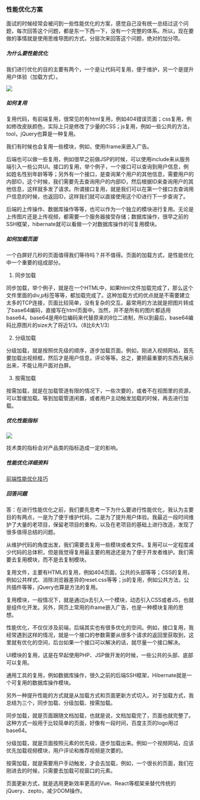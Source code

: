 ### 性能优化方案

面试的时候经常会被问到一些性能优化的方案，感觉自己没有统一总结过这个问题，每次回答这个问题，都是东一下西一下，没有一个完整的体系。所以，现在要做的事情就是使用思维导图的方式，分层次来回答这个问题，绝对的加分项。

##### 为什么要性能优化

我们进行优化的目的主要有两个，一个是让代码可复用，便于维护，另一个是提升用户体验（加载方式）。

![](https://gitee.com/beat-the-buzzer/pictures/raw/master/interview/optimize/optimize01.png)

##### 如何复用

复用代码，有前端复用，很常见的有html复用，例如404错误页面；css复用，例如修改皮肤颜色，实际上只是修改了少量的CSS；js复用，例如一些公共的方法，tool，jQuery也算是一种复用。

我们有时候也会复用一些模块，例如，使用iframe来嵌入广告。

后端也可以做一些复用，例如很早之前做JSP的时候，可以使用include来从服务端引入一些公共UI。接口的复用，举个例子，一个接口可以查询到用户信息，例如姓名性别年龄等等；另外有一个接口，是查询某个用户的其他信息，需要用户的内部ID，这个时候，我们需要先去查询用户的内部ID，然后根据ID来查询用户的其他信息，这样就多发了请求。所谓接口复用，就是我们可以在第一个接口去查询用户信息的时候，也返回ID，这样我们就可以直接使用这个ID进行下一步查询了。

后端的上传操作、数据库操作等等，也可以作为一个独立的模块进行复用。无论是上传图片还是上传视频，都需要一个服务器接受存储；数据库操作，很早之前的SSH框架，hibernate就可以看做一个对数据库操作的可复用模块。

##### 如何加载页面

一个白屏好几秒的页面值得我们等待吗？并不值得。页面的加载方式，是性能优化中一个重要的组成部分。

1. 同步加载

同步加载，举个例子，就是在一个HTML中，如果html文件加载完成了，那么这个文件里面的div,p标签等等，都加载完成了。这种加载方式的优点就是不需要建立太多的TCP连接，页面比较简单，没有复杂的交互。最常用的方法就是把图片转成了base64编码，直接写在html页面中。当然，并不是所有的图片都适用base64。base64是用6位编码来代替原来的8位二进制，所以到最后，base64编码比原图片的size大了将近1/3。（8比6大1/3）

2. 分级加载

分级加载，就是按照优先级的顺序，逐步加载页面。例如，刚进入视频网站，首先要加载出视频框，然后才是用户信息，评论等等。总之，要把最重要的东西先展示出来，不能让用户面对白屏。

3. 按需加载

按需加载，就是在加载管道有限的情况下，一些次要的，或者不在视图里的资源，可以暂缓加载。等到加载管道闲置，或者用户主动触发加载的时候，再去进行加载。

##### 优化性能指标

![](https://gitee.com/beat-the-buzzer/pictures/raw/master/interview/optimize/optimize02.png)

技术类的指标会对产品类的指标造成一定的影响。

##### 性能优化详细资料

[前端性能优化技巧](https://github.com/beat-the-buzzer/frontend-optimization)

##### 回答问题

答：在进行性能优化之前，我们要先思考一下为什么要进行性能优化，我认为主要目的有两点，一是为了便于维护代码，二是为了提升用户体验。我最近一段时间维护了大量的老项目，保留老项目的重构，以及在老项目的基础上进行改造，发现了很多值得总结的问题。

从维护代码的角度出发，我们需要去复用一些模块或者文件。复用可以一定程度减少代码的总体积，但是我觉得复用最主要的用途还是为了便于开发者维护。我们需要去复用模块，而不是去复制模块。

复用文件，主要有HTML的复用，例如404页面，公共的头部等等；CSS的复用，例如公共样式、消除浏览器差异的reset.css等等；js的复用，例如公共方法，公共插件等等，jQuery也算是方法的复用。

复用模块，一般情况下，就是通过js去引入一个模块，动态引入CSS或者JS，也就是组件化开发。另外，网页上常用的iframe嵌入广告，也是一种模块复用的思想。

性能优化，不仅仅涉及前端，后端其实也有很多优化的空间。例如，接口复用，我经常遇到这样的情况，就是一个接口的参数需要从很多个请求的返回里获取到，这里就有优化的空间，后台如果一个接口可以解决的话，就尽量一个接口解决。

UI模块的复用，这是在早起使用PHP、JSP做开发的时候，一些公共的头部、底部可以复用。

通用工具的复用，例如数据库操作，很久之前的后端SSH框架，Hibernate就是一个可复用的数据库操作模块。

另外一种提升性能的方式就是从加载方式和页面更新方式切入。对于加载方式，我总结为三个，同步加载、分级加载、按需加载。

同步加载，就是页面跟随文档加载，也就是说，文档加载完了，页面也就完整了。这种方式一般用于比较简单的页面，好像有一段时间，百度主页的logo用过base64。

分级加载，就是页面按照元素的优先级，逐步加载出来。例如一个视频网站，应该优先加载视频模块，用户评论和推荐视频是次要的。

按需加载，就是需要用户手动触发，才会去加载，例如，一个很长的页面，我们在刚进去的时候，只需要去加载可视窗口的元素。

页面更新方式，就是选用更新效率更高的Vue、React等框架来替代传统的jQuery、zepto，减少DOM操作。
